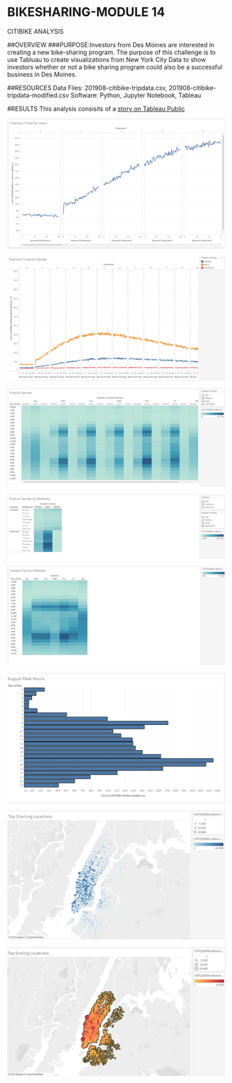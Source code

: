 # BIKESHARING-MODULE 14
CITIBIKE ANALYSIS

##OVERVIEW
###PURPOSE:Investors from Des Moines are interested in creating a new bike-sharing program.  The purpose of this challenge is to use Tabluau to create visualizations from New York City Data to show investors whether or not a bike sharing program could also be a successful business in Des Moines.

##RESOURCES
Data Files: 201908-citibike-tripdata.csv, 201908-citibike-tripdata-modified.csv
Software: Python, Jupyter Notebook, Tableau

#RESULTS
This analysis consisits of a [story on Tableau Public](https://public.tableau.com/authoring/NYCCitibikeChallenge_16489552189930/Story1#1)

![Tableau Images/Checkout Times for Users.png](https://github.com/KiraLivingston/Bikesharing/blob/main/Tableau%20Images/Checkout%20Times%20for%20Users.png)






![Tableau Images/Checkout Times by Gender.png](https://github.com/KiraLivingston/Bikesharing/blob/main/Tableau%20Images/Checkout%20Times%20by%20Gender.png)

![Tableau Images/Trips by Gender.png](https://github.com/KiraLivingston/Bikesharing/blob/main/Tableau%20Images/Trips%20by%20gender.png)


![Tableau Images/Trips by gender by weekday.png](https://github.com/KiraLivingston/Bikesharing/blob/main/Tableau%20Images/Trips%20by%20gender%20by%20weekday.png)


![Tableau Images/Trips by weekday.png](https://github.com/KiraLivingston/Bikesharing/blob/main/Tableau%20Images/Trips%20by%20Weekday.png)


![Tableau Images/August peak hours.png](https://github.com/KiraLivingston/Bikesharing/blob/main/Tableau%20Images/August%20peak%20hours.png)

![Tableau Images/top starting locations.png](https://github.com/KiraLivingston/Bikesharing/blob/main/Tableau%20Images/top%20starting%20locations.png)

![Tableau Images/top ending locations.png](https://github.com/KiraLivingston/Bikesharing/blob/main/Tableau%20Images/top%20ending%20locations.png)
